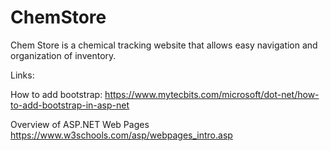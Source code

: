 # ChemStore
Chem Store is a chemical tracking website that allows easy navigation and organization of inventory.

Links:

How to add bootstrap:
https://www.mytecbits.com/microsoft/dot-net/how-to-add-bootstrap-in-asp-net

Overview of ASP.NET Web Pages
https://www.w3schools.com/asp/webpages_intro.asp
